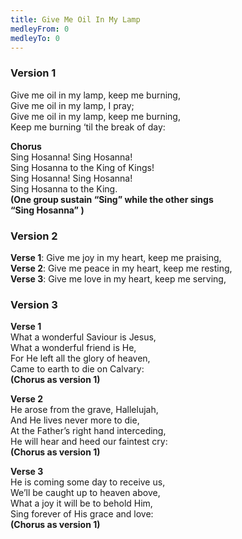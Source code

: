 ```yaml
---
title: Give Me Oil In My Lamp
medleyFrom: 0
medleyTo: 0
---
```


### Version 1

Give me oil in my lamp, keep me burning,  
Give me oil in my lamp, I pray;  
Give me oil in my lamp, keep me burning,  
Keep me burning ‘til the break of day:

**Chorus**  
Sing Hosanna! Sing Hosanna!  
Sing Hosanna to the King of Kings!  
Sing Hosanna! Sing Hosanna!  
Sing Hosanna to the King.  
**(One group sustain “Sing” while the other sings  
“Sing Hosanna” )**

### Version 2

**Verse 1**: Give me joy in my heart, keep me praising,  
**Verse 2**: Give me peace in my heart, keep me resting,  
**Verse 3**: Give me love in my heart, keep me serving,

### Version 3

**Verse 1**  
What a wonderful Saviour is Jesus,  
What a wonderful friend is He,  
For He left all the glory of heaven,  
Came to earth to die on Calvary:  
**(Chorus as version 1)**

**Verse 2**  
He arose from the grave, Hallelujah,  
And He lives never more to die,  
At the Father’s right hand interceding,  
He will hear and heed our faintest cry:  
**(Chorus as version 1)**

**Verse 3**  
He is coming some day to receive us,  
We’ll be caught up to heaven above,  
What a joy it will be to behold Him,  
Sing forever of His grace and love:  
**(Chorus as version 1)**
